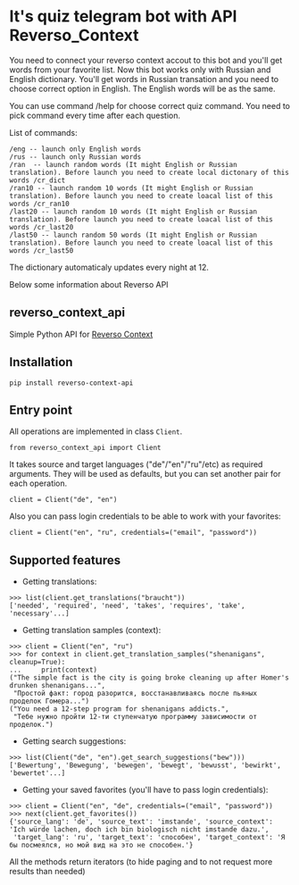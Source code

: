 # It's quiz telegram bot with API Reverso_Context

You need to connect your reverso context accout to this bot and you'll get words from your favorite list.
Now this bot works only with Russian and English dictionary. 
You'll get words in Russian transation and you need to choose correct option in English. The English words will be as the same.

You can use command /help for choose correct quiz command. You need to pick command every time after each question.

List of commands:
```
/eng -- launch only English words
/rus -- launch only Russian words
/ran  -- launch random words (It might English or Russian translation). Before launch you need to create local dictonary of this words /cr_dict
/ran10 -- launch random 10 words (It might English or Russian translation). Before launch you need to create loacal list of this words /cr_ran10
/last20 -- launch random 10 words (It might English or Russian translation). Before launch you need to create loacal list of this words /cr_last20
/last50 -- launch random 50 words (It might English or Russian translation). Before launch you need to create loacal list of this words /cr_last50
```
The dictionary automaticaly updates every night at 12.

Below some information about Reverso API

## reverso_context_api
Simple Python API for [Reverso Context](https://context.reverso.net)

## Installation
```pip install reverso-context-api```

## Entry point
All operations are implemented in class `Client`.     
```python3
from reverso_context_api import Client
```

It takes source and target languages ("de"/"en"/"ru"/etc) as required arguments. They will be used as defaults, but you can set another pair for each operation. <br>
```python3
client = Client("de", "en")
```

Also you can pass login credentials to be able to work with your favorites:<br>
```python3
client = Client("en", "ru", credentials=("email", "password"))
```

## Supported features
* Getting translations:<br>
```python3
>>> list(client.get_translations("braucht"))
['needed', 'required', 'need', 'takes', 'requires', 'take', 'necessary'...]
```
* Getting translation samples (context):<br>
```python3
>>> client = Client("en", "ru")
>>> for context in client.get_translation_samples("shenanigans", cleanup=True):
...     print(context)
("The simple fact is the city is going broke cleaning up after Homer's drunken shenanigans...", 
 "Простой факт: город разорится, восстанавливаясь после пьяных проделок Гомера...")
("You need a 12-step program for shenanigans addicts.", 
 "Тебе нужно пройти 12-ти ступенчатую программу зависимости от проделок.")
```
* Getting search suggestions:<br>
```python3
>>> list(Client("de", "en").get_search_suggestions("bew")))
['Bewertung', 'Bewegung', 'bewegen', 'bewegt', 'bewusst', 'bewirkt', 'bewertet'...]
```
* Getting your saved favorites (you'll have to pass login credentials):
```python3
>>> client = Client("en", "de", credentials=("email", "password"))
>>> next(client.get_favorites())
{'source_lang': 'de', 'source_text': 'imstande', 'source_context': 'Ich würde lachen, doch ich bin biologisch nicht imstande dazu.', 
 'target_lang': 'ru', 'target_text': 'способен', 'target_context': 'Я бы посмеялся, но мой вид на это не способен.'}
```

All the methods return iterators (to hide paging and to not request more results than needed)
